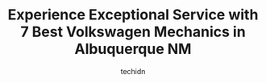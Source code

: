 ---
layout: ampstory
image: https://images.unsplash.com/photo-1610566062594-fe61d8f17c71?ixlib=rb-4.0.3&ixid=MnwxMjA3fDB8MHxwaG90by1wYWdlfHx8fGVufDB8fHx8&auto=format&fit=crop&w=640&h=853&q=80
author: techidn
featured: false
description: Discover the 7 best Volkswagen Mechanic in Albuquerque NM, USA and ensure your vehicle receives the highest quality of care. These trusted professionals are known for their skill, knowledge,
title: Experience Exceptional Service with 7 Best Volkswagen Mechanics in Albuquerque NM
cover:
   title: Experience Exceptional Service with 7 Best Volkswagen Mechanics in Albuquerque NM
   subtitle: Rickpate
   background: https://images.unsplash.com/photo-1610566062594-fe61d8f17c71?ixlib=rb-4.0.3&ixid=MnwxMjA3fDB8MHxwaG90by1wYWdlfHx8fGVufDB8fHx8&auto=format&fit=crop&w=640&h=853&q=80

pages: 
 - layout: thirds
   top: <h1>#1 Hans Wittlers Automotive</h1>
   bottom: "<p>Hans Wittlers has the best service hands down! Marcus at the Wilshire location was incredible. I had an issue with the fuel pump(s) of my Volkswagon that was causing my </p>"
   background: https://www.knot35.com/toplist/wp-content/uploads/2023/06/best-volkswagen-mechanic-1-in-albuquerque-nm-1685832137.jpeg
   backgroundblur: true
 - layout: thirds
   top: <h1>#2 Wrench Works LLC Automotive Repair</h1>
   bottom: "<p>3331 San Mateo Blvd NE, Albuquerque, NM 87110, United States</p>"
   background: https://www.knot35.com/toplist/wp-content/uploads/2023/06/best-volkswagen-mechanic-2-in-albuquerque-nm-1685832137.jpeg
   cta:
      link: https://www.knot35.com/toplist/experience-exceptional-service-with-7-best-volkswagen-mechanics-in-albuquerque-nm/
      text: Experience Exceptional Service with 7 Best Volkswagen Mechanics in Albuquerque NM
 - layout: thirds
   top: <h1>#3 Foreign Aide Parts & Services</h1>
   bottom: "<p>1800 San Pedro Dr NE, Albuquerque, NM 87110, United States</p>"
   background: https://www.knot35.com/toplist/wp-content/uploads/2023/06/best-volkswagen-mechanic-3-in-albuquerque-nm-1685832138.jpeg
   cta:
      link: https://www.knot35.com/toplist/experience-exceptional-service-with-7-best-volkswagen-mechanics-in-albuquerque-nm/
      text: Experience Exceptional Service with 7 Best Volkswagen Mechanics in Albuquerque NM
 - layout: thirds
   top: <h1>#4 German Precision</h1>
   bottom: "<p>1121 2nd St NW, Albuquerque, NM 87102, United States</p>"
   background: https://images.unsplash.com/photo-1534312527009-56c7016453e6?ixlib=rb-4.0.3&ixid=MnwxMjA3fDB8MHxwaG90by1wYWdlfHx8fGVufDB8fHx8&auto=format&fit=crop&w=640&h=853&q=80
   cta:
      link: https://www.knot35.com/toplist/experience-exceptional-service-with-7-best-volkswagen-mechanics-in-albuquerque-nm/
      text: Experience Exceptional Service with 7 Best Volkswagen Mechanics in Albuquerque NM
 - layout: thirds
   top: <h1>#5 Waynes Automotive</h1>
   bottom: "<p>3900 12th St NW, Albuquerque, NM 87107, United States</p>"
   background: https://images.unsplash.com/photo-1591393223703-56fe1347ac62?ixlib=rb-4.0.3&ixid=MnwxMjA3fDB8MHxwaG90by1wYWdlfHx8fGVufDB8fHx8&auto=format&fit=crop&w=640&h=853&q=80
   cta:
      link: https://www.knot35.com/toplist/experience-exceptional-service-with-7-best-volkswagen-mechanics-in-albuquerque-nm/
      text: Experience Exceptional Service with 7 Best Volkswagen Mechanics in Albuquerque NM
 - layout: thirds
   top: <h1>#6 German Motorwerke</h1>
   bottom: "<p>6712 4th St NW, Los Ranchos De Albuquerque, NM 87107, United States</p>"
   background: https://images.unsplash.com/photo-1567360425618-1594206637d2?ixlib=rb-4.0.3&ixid=MnwxMjA3fDB8MHxwaG90by1wYWdlfHx8fGVufDB8fHx8&auto=format&fit=crop&w=640&h=853&q=80
   cta:
      link: https://www.knot35.com/toplist/experience-exceptional-service-with-7-best-volkswagen-mechanics-in-albuquerque-nm/
      text: Experience Exceptional Service with 7 Best Volkswagen Mechanics in Albuquerque NM
 - layout: thirds
   top: <h1>#7 JSV Auto</h1>
   bottom: "<p>4315 Menaul Blvd NE, Albuquerque, NM 87110, United States</p>"
   background: https://images.unsplash.com/photo-1541356665065-22676f35dd40?ixlib=rb-4.0.3&ixid=MnwxMjA3fDB8MHxwaG90by1wYWdlfHx8fGVufDB8fHx8&auto=format&fit=crop&w=640&h=853&q=80
   cta:
      link: https://www.knot35.com/toplist/experience-exceptional-service-with-7-best-volkswagen-mechanics-in-albuquerque-nm/
      text: Experience Exceptional Service with 7 Best Volkswagen Mechanics in Albuquerque NM
 - layout: thirds
   middle: Continue reading...
   background: https://images.unsplash.com/photo-1574169208507-84376144848b?ixlib=rb-4.0.3&ixid=MnwxMjA3fDB8MHxwaG90by1wYWdlfHx8fGVufDB8fHx8&auto=format&fit=crop&w=640&h=853&q=80
   cta:
      link: https://www.knot35.com/toplist/experience-exceptional-service-with-7-best-volkswagen-mechanics-in-albuquerque-nm/
      text: Experience Exceptional Service with 7 Best Volkswagen Mechanics in Albuquerque NM
      
---